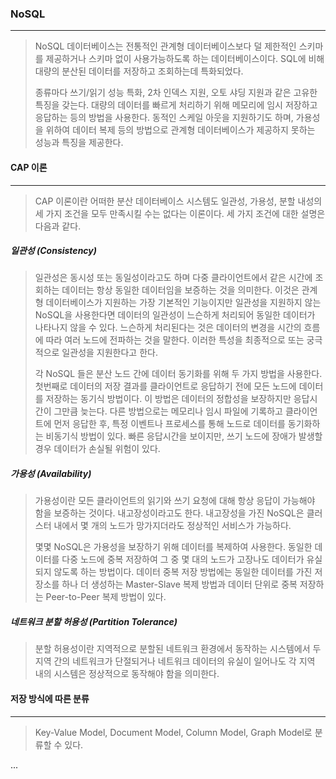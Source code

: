 ### NoSQL

------

> NoSQL 데이터베이스는 전통적인 관계형 데이터베이스보다 덜 제한적인 스키마를 제공하거나 스키마 없이 사용가능하도록 하는 데이터베이스이다. SQL에 비해 대량의 분산된 데이터를 저장하고 조회하는데 특화되었다.
>
> 종류마다 쓰기/읽기 성능 특화, 2차 인덱스 지원, 오토 샤딩 지원과 같은 고유한 특징을 갖는다. 대량의 데이터를 빠르게 처리하기 위해 메모리에 임시 저장하고 응답하는 등의 방법을 사용한다. 동적인 스케일 아웃을 지원하기도 하며, 가용성을 위하여 데이터 복제 등의 방법으로 관계형 데이터베이스가 제공하지 못하는 성능과 특징을 제공한다.





#### CAP 이론

------

> CAP 이론이란 어떠한 분산 데이터베이스 시스템도 일관성, 가용성, 분할 내성의 세 가지 조건을 모두 만족시킬 수는 없다는 이론이다. 세 가지 조건에 대한 설명은 다음과 같다.



##### 일관성 (Consistency)

> 일관성은 동시성 또는 동일성이라고도 하며 다중 클라이언트에서 같은 시간에 조회하는 데이터는 항상 동일한 데이터임을 보증하는 것을 의미한다. 이것은 관계형 데이터베이스가 지원하는 가장 기본적인 기능이지만 일관성을 지원하지 않는 NoSQL을 사용한다면 데이터의 일관성이 느슨하게 처리되어 동일한 데이터가 나타나지 않을 수 있다. 느슨하게 처리된다는 것은 데이터의 변경을 시간의 흐름에 따라 여러 노드에 전파하는 것을 말한다. 이러한 특성을 최종적으로 또는 궁극적으로 일관성을 지원한다고 한다.
>
> 각 NoSQL 들은 분산 노드 간에 데이터 동기화를 위해 두 가지 방법을 사용한다. 첫번째로 데이터의 저장 결과를 클라이언트로 응답하기 전에 모든 노드에 데이터를 저장하는 동기식 방법이다. 이 방법은 데이터의 정합성을 보장하지만 응답시간이 그만큼 늦는다. 다른 방법으로는 메모리나 임시 파일에 기록하고 클라이언트에 먼저 응답한 후, 특정 이벤트나 프로세스를 통해 노드로 데이터를 동기화하는 비동기식 방법이 있다. 빠른 응답시간을 보이지만, 쓰기 노드에 장애가 발생할 경우 데이터가 손실될 위험이 있다.



##### 가용성 (Availability)

> 가용성이란 모든 클라이언트의 읽기와 쓰기 요청에 대해 항상 응답이 가능해야 함을 보증하는 것이다. 내고장성이라고도 한다. 내고장성을 가진 NoSQL은 클러스터 내에서 몇 개의 노드가 망가지더라도 정상적인 서비스가 가능하다.
>
> 몇몇 NoSQL은 가용성을 보장하기 위해 데이터를 복제하여 사용한다. 동일한 데이터를 다중 노드에 중복 저장하여 그 중 몇 대의 노드가 고장나도 데이터가 유실되지 않도록 하는 방법이다. 데이터 중복 저장 방법에는 동일한 데이터를 가진 저장소를 하나 더 생성하는 Master-Slave 복제 방법과 데이터 단위로 중복 저장하는 Peer-to-Peer 복제 방법이 있다.



##### 네트워크 분할 허용성 (Partition Tolerance)

> 분할 허용성이란 지역적으로 분할된 네트워크 환경에서 동작하는 시스템에서 두 지역 간의 네트워크가 단절되거나 네트워크 데이터의 유실이 일어나도 각 지역 내의 시스템은 정상적으로 동작해야 함을 의미한다.





#### 저장 방식에 따른 분류

------

> Key-Value Model, Document Model, Column Model, Graph Model로 분류할 수 있다.

...